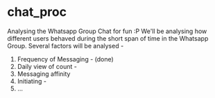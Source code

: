 # chat_proc
Analysing the Whatsapp Group Chat for fun :P
We'll be analysing how different users behaved during the short span of time in the Whatsapp Group.
Several factors will be analysed -
1. Frequency of Messaging - (done)
2. Daily view of count -
3. Messaging affinity
4. Initiating -
5. ...

